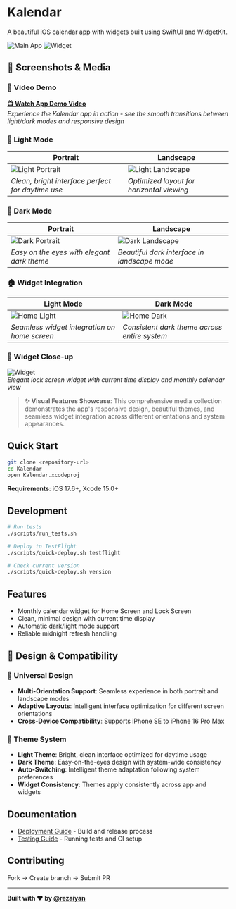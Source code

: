 # Kalendar

A beautiful iOS calendar app with widgets built using SwiftUI and WidgetKit.

![Main App](screenshots/app.png) ![Widget](screenshots/widget.png)

## 📱 Screenshots & Media

### 🎥 Video Demo
[**📺 Watch App Demo Video**](screenshots/app_demo.mp4)  
*Experience the Kalendar app in action - see the smooth transitions between light/dark modes and responsive design*

### 🌅 Light Mode
| Portrait | Landscape |
|----------|-----------|
| ![Light Portrait](screenshots/app_light_portrait.png) | ![Light Landscape](screenshots/app_light_landscape.png) |
| *Clean, bright interface perfect for daytime use* | *Optimized layout for horizontal viewing* |

### 🌙 Dark Mode  
| Portrait | Landscape |
|----------|-----------|
| ![Dark Portrait](screenshots/app_dark_portrait.png) | ![Dark Landscape](screenshots/app_dark_landscape.png) |
| *Easy on the eyes with elegant dark theme* | *Beautiful dark interface in landscape mode* |

### 🏠 Widget Integration
| Light Mode | Dark Mode |
|------------|-----------|
| ![Home Light](screenshots/home_screen_light.png) | ![Home Dark](screenshots/home_screen_dark.png) |
| *Seamless widget integration on home screen* | *Consistent dark theme across entire system* |

### 📅 Widget Close-up
![Widget](screenshots/widget.png)  
*Elegant lock screen widget with current time display and monthly calendar view*

> **✨ Visual Features Showcase**: This comprehensive media collection demonstrates the app's responsive design, beautiful themes, and seamless widget integration across different orientations and system appearances.

## Quick Start

```bash
git clone <repository-url>
cd Kalendar
open Kalendar.xcodeproj
```

**Requirements**: iOS 17.6+, Xcode 15.0+

## Development

```bash
# Run tests
./scripts/run_tests.sh

# Deploy to TestFlight
./scripts/quick-deploy.sh testflight

# Check current version
./scripts/quick-deploy.sh version
```

## Features

- Monthly calendar widget for Home Screen and Lock Screen
- Clean, minimal design with current time display
- Automatic dark/light mode support
- Reliable midnight refresh handling

## 🎨 Design & Compatibility

### 📱 Universal Design
- **Multi-Orientation Support**: Seamless experience in both portrait and landscape modes
- **Adaptive Layouts**: Intelligent interface optimization for different screen orientations
- **Cross-Device Compatibility**: Supports iPhone SE to iPhone 16 Pro Max

### 🌈 Theme System
- **Light Theme**: Bright, clean interface optimized for daytime usage
- **Dark Theme**: Easy-on-the-eyes design with system-wide consistency
- **Auto-Switching**: Intelligent theme adaptation following system preferences
- **Widget Consistency**: Themes apply consistently across app and widgets

## Documentation

- [Deployment Guide](DEPLOYMENT.md) - Build and release process
- [Testing Guide](TESTING.md) - Running tests and CI setup

## Contributing

Fork → Create branch → Submit PR

---

**Built with ❤️ by [@rezaiyan](https://github.com/rezaiyan)** 
